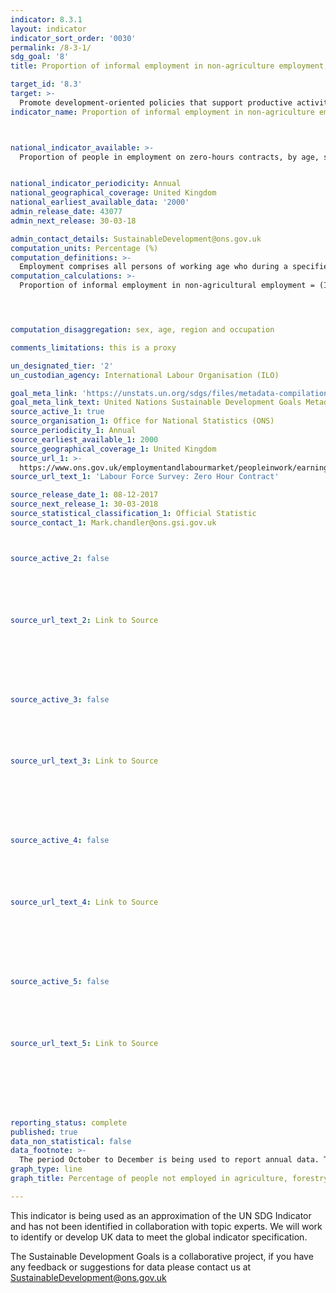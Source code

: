 ```yaml
---
indicator: 8.3.1
layout: indicator
indicator_sort_order: '0030'
permalink: /8-3-1/
sdg_goal: '8'
title: Proportion of informal employment in non-agriculture employment, by sex

target_id: '8.3'
target: >-
  Promote development-oriented policies that support productive activities, decent job creation, entrepreneurship, creativity and innovation, and encourage the formalization and growth of micro-, small- and medium-sized enterprises, including through access to financial services
indicator_name: Proportion of informal employment in non-agriculture employment, by sex



national_indicator_available: >-
  Proportion of people in employment on zero-hours contracts, by age, sex, region, and occupation 


national_indicator_periodicity: Annual
national_geographical_coverage: United Kingdom
national_earliest_available_data: '2000'
admin_release_date: 43077
admin_next_release: 30-03-18

admin_contact_details: SustainableDevelopment@ons.gov.uk
computation_units: Percentage (%)
computation_definitions: >-
  Employment comprises all persons of working age who during a specified brief period, such as one week or one day, were either in paid employment (whether at work or with a job but not at work) or in selfemployment (whether at work or with an enterprise but not at work). Informal employment comprises persons who in their main or secondary jobs were in one of the following categories: Own-account workers, employers and members of producers’ cooperatives employed in their own informal sector enterprises (the characteristics of the enterprise determine the informal nature of their jobs); Own-account workers engaged in the production of goods exclusively for own final use by their household (e.g. subsistence farming); Contributing family workers, regardless of whether they work in formal or informal sector enterprises (they usually do not have explicit, written contracts of employment, and are not subject to labour legislation, social security regulations, collective agreements, etc., which determines the informal nature of their jobs); Employees holding informal jobs, whether employed by formal sector enterprises, informal sector enterprises, or as paid domestic workers by households (employees are considered to have informal jobs if their employment relationship is, in law or in practice, not subject to national labour legislation, income taxation, social protection or entitlement to certain employment benefits). An enterprise belongs to the informal sector if it fulfils the three following conditions: It is an unincorporated enterprise (it is not constituted as a legal entity separate from its owners, and it is owned and controlled by one or more members of one or more households, and it is not a quasi-corporation: it does not have a complete set of accounts, including balance sheets); It is a market enterprise (it sells at least some of the goods or services it produces); The enterprise is not registered or the employees of the enterprise are not registered or the number of persons engaged on a continuous basis is below a threshold determined by the country.
computation_calculations: >-
  Proportion of informal employment in non-agricultural employment = (Informal employment in non-agricultural activities / Total employment in non-agricultural activities) * 100




computation_disaggregation: sex, age, region and occupation 

comments_limitations: this is a proxy 

un_designated_tier: '2'
un_custodian_agency: International Labour Organisation (ILO)

goal_meta_link: 'https://unstats.un.org/sdgs/files/metadata-compilation/Metadata-Goal-8.pdf'
goal_meta_link_text: United Nations Sustainable Development Goals Metadata (PDF 231 KB)
source_active_1: true
source_organisation_1: Office for National Statistics (ONS)
source_periodicity_1: Annual
source_earliest_available_1: 2000
source_geographical_coverage_1: United Kingdom
source_url_1: >-
  https://www.ons.gov.uk/employmentandlabourmarket/peopleinwork/earningsandworkinghours/datasets/zerohourssummarydatatables
source_url_text_1: 'Labour Force Survey: Zero Hour Contract'

source_release_date_1: 08-12-2017
source_next_release_1: 30-03-2018
source_statistical_classification_1: Official Statistic 
source_contact_1: Mark.chandler@ons.gsi.gov.uk



source_active_2: false






source_url_text_2: Link to Source








source_active_3: false






source_url_text_3: Link to Source








source_active_4: false






source_url_text_4: Link to Source








source_active_5: false






source_url_text_5: Link to Source








reporting_status: complete
published: true
data_non_statistical: false
data_footnote: >-
  The period October to December is being used to report annual data. The date on the X axis is the year at the start of the period.
graph_type: line
graph_title: Percentage of people not employed in agriculture, forestry and  fishing

---
```

This indicator is being used as an approximation of the UN SDG Indicator and has not been identified in collaboration with topic experts. We will work to identify or develop UK data to meet the global indicator specification.
  
The Sustainable Development Goals is a collaborative project, if you have any feedback or suggestions for data please contact us at <SustainableDevelopment@ons.gov.uk>


